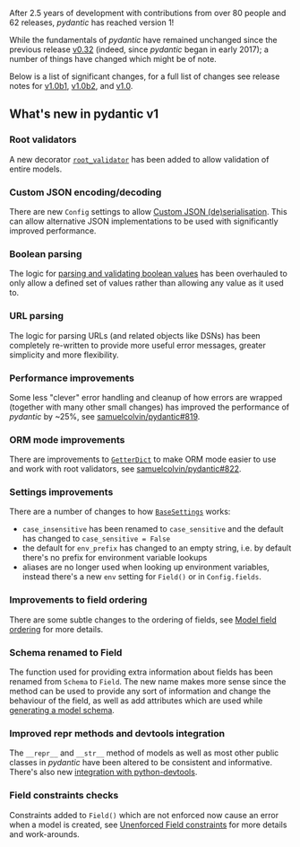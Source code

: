 After 2.5 years of development with contributions from over 80 people and 62 releases, *pydantic* has reached
version 1!

While the fundamentals of *pydantic* have remained unchanged since the previous release 
[v0.32](changelog.md#v0322-2019-08-17) (indeed, since *pydantic* began in early 2017); 
a number of things have changed which might be of note.

Below is a list of significant changes, for a full list of changes see release notes for 
[v1.0b1](changelog.md#v10b1-2019-10-01), [v1.0b2](changelog.md#v10b2-2019-10-07), and [v1.0](changelog.md).

## What's new in pydantic v1

### Root validators

A new decorator [`root_validator`](usage/validators.md#root-validators) has been added to allow validation of entire
models.

### Custom JSON encoding/decoding

There are new `Config` settings to allow 
[Custom JSON (de)serialisation](usage/exporting_models.md#custom-json-deserialisation). This can allow alternative
JSON implementations to be used with significantly improved performance.

### Boolean parsing

The logic for [parsing and validating boolean values](usage/types.md#booleans) has been overhauled to only allow
a defined set of values rather than allowing any value as it used to. 

### URL parsing

The logic for parsing URLs (and related objects like DSNs) has been completely re-written to provide more useful
error messages, greater simplicity and more flexibility.

### Performance improvements

Some less "clever" error handling and cleanup of how errors are wrapped (together with many other small changes)
has improved the performance of *pydantic* by ~25%, see 
[samuelcolvin/pydantic#819](https://github.com/samuelcolvin/pydantic/pull/819).

### ORM mode improvements

There are improvements to [`GetterDict`](usage/models.md#orm-mode-aka-arbitrary-class-instances) to make ORM mode
easier to use and work with root validators, see 
[samuelcolvin/pydantic#822](https://github.com/samuelcolvin/pydantic/pull/822).

### Settings improvements

There are a number of changes to how [`BaseSettings`](usage/settings.md) works:

* `case_insensitive` has been renamed to `case_sensitive` and the default has changed to `case_sensitive = False`
* the default for `env_prefix` has changed to an empty string, i.e. by default there's no prefix for environment
  variable lookups
* aliases are no longer used when looking up environment variables, instead there's a new `env` setting for `Field()` or 
  in `Config.fields`.

### Improvements to field ordering

There are some subtle changes to the ordering of fields, see [Model field ordering](usage/models.md#field-ordering)
for more details.

### Schema renamed to Field

The function used for providing extra information about fields has been renamed from `Schema` to `Field`. The
new name makes more sense since the method can be used to provide any sort of information and change the behaviour
of the field, as well as add attributes which are used while [generating a model schema](usage/schema.md).

### Improved repr methods and devtools integration 

The `__repr__` and `__str__` method of models as well as most other public classes in *pydantic* have been altered
to be consistent and informative. There's also new [integration with python-devtools](usage/devtools.md).

### Field constraints checks

Constraints added to `Field()` which are not enforced now cause an error when a model is created, see
[Unenforced Field constraints](usage/schema.md#unenforced-field-constraints) for more details and work-arounds.
